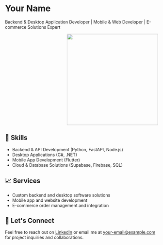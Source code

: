 <h1>Your Name</h1>

<p>Backend & Desktop Application Developer | Mobile & Web Developer | E-commerce Solutions Expert</p>

<p align="right"> <img src="https://i.pinimg.com/enabled/564x/b2/5a/46/b25a464d943d9d0cb1d8be758ff61ab8.jpg" width=300></p>

<section align="left" width=300>
    <h2>🔧 Skills</h2>
    <ul>
        <li>Backend & API Development (Python, FastAPI, Node.js)</li>
        <li>Desktop Applications (C#, .NET)</li>
        <li>Mobile App Development (Flutter)</li>
        <li>Cloud & Database Solutions (Supabase, Firebase, SQL)</li>
    </ul>
</section>

<h2>📈 Services</h2>
    <ul>
        <li>Custom backend and desktop software solutions</li>
        <li>Mobile app and website development</li>
        <li>E-commerce order management and integration</li>
    </ul>

<h2>🤝 Let's Connect</h2>
    <p>Feel free to reach out on <a href="https://www.linkedin.com">LinkedIn</a> or email me at <a href="mailto:your-email@example.com">your-email@example.com</a> for project inquiries and collaborations.</p>

<!---
sissinou-moon/sissinou-moon is a ✨ special ✨ repository because its `README.md` (this file) appears on your GitHub profile.
You can click the Preview link to take a look at your changes.
--->
